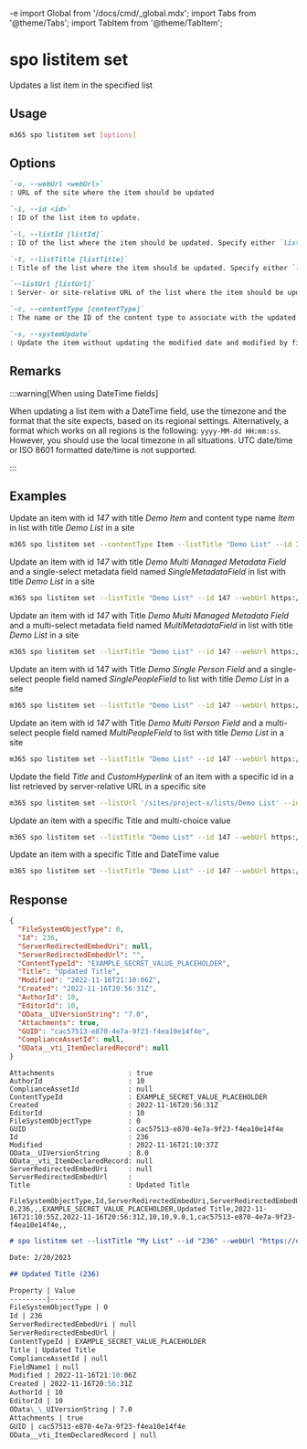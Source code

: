 -e <!-- DISCLAIMER: All secrets, passwords, and sensitive values in this document are examples only and not real credentials. -->
import Global from '/docs/cmd/_global.mdx';
import Tabs from '@theme/Tabs';
import TabItem from '@theme/TabItem';

# spo listitem set

Updates a list item in the specified list

## Usage

```sh
m365 spo listitem set [options]
```

## Options

```md definition-list
`-u, --webUrl <webUrl>`
: URL of the site where the item should be updated

`-i, --id <id>`
: ID of the list item to update.

`-l, --listId [listId]`
: ID of the list where the item should be updated. Specify either `listTitle`, `listId` or `listUrl`

`-t, --listTitle [listTitle]`
: Title of the list where the item should be updated. Specify either `listTitle`, `listId` or `listUrl`

`--listUrl [listUrl]`
: Server- or site-relative URL of the list where the item should be updated. Specify either `listTitle`, `listId` or `listUrl`

`-c, --contentType [contentType]`
: The name or the ID of the content type to associate with the updated item

`-s, --systemUpdate`
: Update the item without updating the modified date and modified by fields
```

<Global />

## Remarks

:::warning[When using DateTime fields]

When updating a list item with a DateTime field, use the timezone and the format that the site expects, based on its regional settings. Alternatively, a format which works on all regions is the following: `yyyy-MM-dd HH:mm:ss`. However, you should use the local timezone in all situations. UTC date/time or ISO 8601 formatted date/time is not supported.

:::

## Examples

Update an item with id _147_ with title _Demo Item_ and content type name _Item_ in list with title _Demo List_ in a site

```sh
m365 spo listitem set --contentType Item --listTitle "Demo List" --id 147 --webUrl https://contoso.sharepoint.com/sites/project-x --Title "Demo Item"
```

Update an item with id _147_ with title _Demo Multi Managed Metadata Field_ and a single-select metadata field named _SingleMetadataField_ in list with title _Demo List_ in a site

```sh
m365 spo listitem set --listTitle "Demo List" --id 147 --webUrl https://contoso.sharepoint.com/sites/project-x --Title "Demo Single Managed Metadata Field" --SingleMetadataField "TermLabel1|fa2f6bfd-1fad-4d18-9c89-289fe6941377;"
```

Update an item with id _147_ with Title _Demo Multi Managed Metadata Field_ and a multi-select metadata field named _MultiMetadataField_ in list with title _Demo List_ in a site

```sh
m365 spo listitem set --listTitle "Demo List" --id 147 --webUrl https://contoso.sharepoint.com/sites/project-x --Title "Demo Multi Managed Metadata Field" --MultiMetadataField "TermLabel1|cf8c72a1-0207-40ee-aebd-fca67d20bc8a;TermLabel2|e5cc320f-8b65-4882-afd5-f24d88d52b75;"
```

Update an item with id 147 with Title _Demo Single Person Field_ and a single-select people field named _SinglePeopleField_ to list with title _Demo List_ in a site

```sh
m365 spo listitem set --listTitle "Demo List" --id 147 --webUrl https://contoso.sharepoint.com/sites/project-x --Title "Demo Single Person Field" --SinglePeopleField "[{'Key':'i:0#.f|membership|markh@conotoso.com'}]"
```

Update an item with id _147_ with Title _Demo Multi Person Field_ and a multi-select people field named _MultiPeopleField_ to list with title _Demo List_ in a site

```sh
m365 spo listitem set --listTitle "Demo List" --id 147 --webUrl https://contoso.sharepoint.com/sites/project-x --Title "Demo Multi Person Field" --MultiPeopleField "[{'Key':'i:0#.f|membership|markh@conotoso.com'},{'Key':'i:0#.f|membership|john.doe@conotoso.com'}]"
```

Update the field _Title_ and _CustomHyperlink_ of an item with a specific id in a list retrieved by server-relative URL in a specific site

```sh
m365 spo listitem set --listUrl '/sites/project-x/lists/Demo List' --id 147 --webUrl https://contoso.sharepoint.com/sites/project-x --Title "Demo Hyperlink Field" --CustomHyperlink "https://www.bing.com, Bing"
```

Update an item with a specific Title and multi-choice value

```sh
m365 spo listitem set --listTitle "Demo List" --id 147 --webUrl https://contoso.sharepoint.com/sites/project-x --Title "Demo multi-choice Field" --MultiChoiceField "Choice 1;#Choice 2;#Choice 3"
```

Update an item with a specific Title and DateTime value

```sh
m365 spo listitem set --listTitle "Demo List" --id 147 --webUrl https://contoso.sharepoint.com/sites/project-x --Title "Demo DateTime Field" --SomeDateTimeField "2023-01-16 15:30:00"
```

## Response

<Tabs>
  <TabItem value="JSON">

  ```json
  {
    "FileSystemObjectType": 0,
    "Id": 236,
    "ServerRedirectedEmbedUri": null,
    "ServerRedirectedEmbedUrl": "",
    "ContentTypeId": "EXAMPLE_SECRET_VALUE_PLACEHOLDER",
    "Title": "Updated Title",
    "Modified": "2022-11-16T21:10:06Z",
    "Created": "2022-11-16T20:56:31Z",
    "AuthorId": 10,
    "EditorId": 10,
    "OData__UIVersionString": "7.0",
    "Attachments": true,
    "GUID": "cac57513-e870-4e7a-9f23-f4ea10e14f4e",
    "ComplianceAssetId": null,
    "OData__vti_ItemDeclaredRecord": null
  }
  ```

  </TabItem>
  <TabItem value="Text">

  ```text
  Attachments                  : true
  AuthorId                     : 10
  ComplianceAssetId            : null
  ContentTypeId                : EXAMPLE_SECRET_VALUE_PLACEHOLDER
  Created                      : 2022-11-16T20:56:31Z
  EditorId                     : 10
  FileSystemObjectType         : 0
  GUID                         : cac57513-e870-4e7a-9f23-f4ea10e14f4e
  Id                           : 236
  Modified                     : 2022-11-16T21:10:37Z
  OData__UIVersionString       : 8.0
  OData__vti_ItemDeclaredRecord: null
  ServerRedirectedEmbedUri     : null
  ServerRedirectedEmbedUrl     :
  Title                        : Updated Title
  ```

  </TabItem>
  <TabItem value="CSV">

  ```csv
  FileSystemObjectType,Id,ServerRedirectedEmbedUri,ServerRedirectedEmbedUrl,ContentTypeId,Title,Modified,Created,AuthorId,EditorId,OData__UIVersionString,Attachments,GUID,ComplianceAssetId,OData__vti_ItemDeclaredRecord
  0,236,,,EXAMPLE_SECRET_VALUE_PLACEHOLDER,Updated Title,2022-11-16T21:10:55Z,2022-11-16T20:56:31Z,10,10,9.0,1,cac57513-e870-4e7a-9f23-f4ea10e14f4e,,
  ```

  </TabItem>
  <TabItem value="Markdown">

  ```md
  # spo listitem set --listTitle "My List" --id "236" --webUrl "https://contoso.sharepoint.com" --Title "Updated Title"

  Date: 2/20/2023

  ## Updated Title (236)

  Property | Value
  ---------|-------
  FileSystemObjectType | 0
  Id | 236
  ServerRedirectedEmbedUri | null
  ServerRedirectedEmbedUrl |
  ContentTypeId | EXAMPLE_SECRET_VALUE_PLACEHOLDER
  Title | Updated Title
  ComplianceAssetId | null
  FieldName1 | null
  Modified | 2022-11-16T21:10:06Z
  Created | 2022-11-16T20:56:31Z
  AuthorId | 10
  EditorId | 10
  OData\_\_UIVersionString | 7.0
  Attachments | true
  GUID | cac57513-e870-4e7a-9f23-f4ea10e14f4e
  OData__vti_ItemDeclaredRecord | null
  ```

  </TabItem>
</Tabs>
